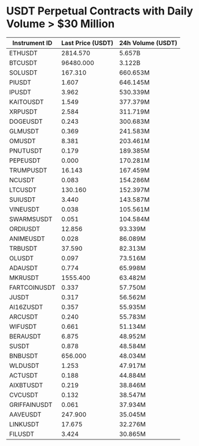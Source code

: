 # USDT Perpetual Contracts with Daily Volume > $30 Million

| Instrument ID | Last Price (USDT) | 24h Volume (USDT) |
|---------------|-------------------|-------------------|
| ETHUSDT | 2814.570 | 5.657B |
| BTCUSDT | 96480.000 | 3.122B |
| SOLUSDT | 167.310 | 660.653M |
| PIUSDT | 1.607 | 646.145M |
| IPUSDT | 3.962 | 530.339M |
| KAITOUSDT | 1.549 | 377.379M |
| XRPUSDT | 2.584 | 311.719M |
| DOGEUSDT | 0.243 | 300.683M |
| GLMUSDT | 0.369 | 241.583M |
| OMUSDT | 8.381 | 203.461M |
| PNUTUSDT | 0.179 | 189.385M |
| PEPEUSDT | 0.000 | 170.281M |
| TRUMPUSDT | 16.143 | 167.459M |
| NCUSDT | 0.083 | 154.286M |
| LTCUSDT | 130.160 | 152.397M |
| SUIUSDT | 3.440 | 143.587M |
| VINEUSDT | 0.038 | 105.561M |
| SWARMSUSDT | 0.051 | 104.584M |
| ORDIUSDT | 12.856 | 93.339M |
| ANIMEUSDT | 0.028 | 86.089M |
| TRBUSDT | 37.590 | 82.313M |
| OLUSDT | 0.097 | 73.516M |
| ADAUSDT | 0.774 | 65.998M |
| MKRUSDT | 1555.400 | 63.482M |
| FARTCOINUSDT | 0.337 | 57.750M |
| JUSDT | 0.317 | 56.562M |
| AI16ZUSDT | 0.357 | 55.935M |
| ARCUSDT | 0.240 | 55.783M |
| WIFUSDT | 0.661 | 51.134M |
| BERAUSDT | 6.875 | 48.952M |
| SUSDT | 0.878 | 48.584M |
| BNBUSDT | 656.000 | 48.034M |
| WLDUSDT | 1.253 | 47.917M |
| ACTUSDT | 0.188 | 44.884M |
| AIXBTUSDT | 0.219 | 38.846M |
| CVCUSDT | 0.132 | 38.547M |
| GRIFFAINUSDT | 0.061 | 37.934M |
| AAVEUSDT | 247.900 | 35.045M |
| LINKUSDT | 17.675 | 32.276M |
| FILUSDT | 3.424 | 30.865M |
